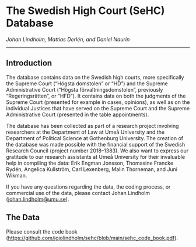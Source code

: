 # The Swedish High Court (SeHC) Database

_Johan Lindholm, Mattias Derlén, and Daniel Naurin_

------------------

## Introduction

The database contains data on the Swedish high courts, more specifically the Supreme Court (“Högsta domstolen” or “HD”) and the Supreme Administrative Court (“Högsta förvaltningsdomstolen”, previously “Regeringsrätten”, or “HFD”). It contains data on both the judgments of the Supreme Court (presented for example in cases, opinions), as well as on the individual Justices that have served on the Supreme Court and the Supreme Administrative Court (presented in the table appointments).

The database has been collected as part of a research project involving researchers at the Department of Law at Umeå University and the Department of Political Science at Gothenburg University. The creation of the database was made possible with the financial support of the Swedish Research Council (project number 2018–1383). We also want to express our gratitude to our research assistants at Umeå University for their invaluable help in compiling the data: Erik Engman Jonsson, Thomasine Francke Rydén, Angelica Kullström, Carl Lexenberg, Malin Thorneman, and Juni Wikman.

If you have any questions regarding the data, the coding process, or commercial use of the data, please contact Johan Lindholm (johan.lindholm@umu.se).

## The Data

Please consult the code book (https://github.com/jojolindholm/sehc/blob/main/sehc_code_book.pdf).

